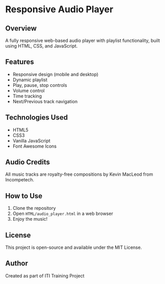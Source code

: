 # Responsive Audio Player

## Overview
A fully responsive web-based audio player with playlist functionality, built using HTML, CSS, and JavaScript.

## Features
- Responsive design (mobile and desktop)
- Dynamic playlist
- Play, pause, stop controls
- Volume control
- Time tracking
- Next/Previous track navigation

## Technologies Used
- HTML5
- CSS3
- Vanilla JavaScript
- Font Awesome Icons

## Audio Credits
All music tracks are royalty-free compositions by Kevin MacLeod from Incompetech.

## How to Use
1. Clone the repository
2. Open `HTML/audio_player.html` in a web browser
3. Enjoy the music!

## License
This project is open-source and available under the MIT License.

## Author
Created as part of ITI Training Project
